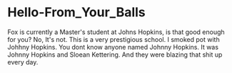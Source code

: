 # Hello-From_Your_Balls

Fox is currently a Master's student at Johns Hopkins, is that good enough for you?
No, It's not.
This is a very prestigious school.
I smoked pot with Johhny Hopkins.
You dont know anyone named Johnny Hopkins.
It was Johnny Hopkins and Sloean Kettering. And they were blazing that shit up every day.
